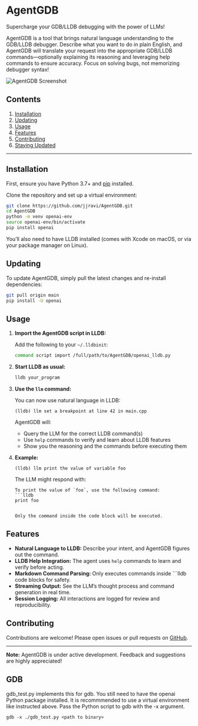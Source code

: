 # AgentGDB

Supercharge your GDB/LLDB debugging with the power of LLMs!

AgentGDB is a tool that brings natural language understanding to the GDB/LLDB debugger. Describe what you want to do in plain English, and AgentGDB will translate your request into the appropriate GDB/LLDB commands—optionally explaining its reasoning and leveraging help commands to ensure accuracy. Focus on solving bugs, not memorizing debugger syntax!

![AgentGDB Screenshot](TODO)

## Contents

1. [Installation](#installation)
2. [Updating](#updating)
3. [Usage](#usage)
4. [Features](#features)
5. [Contributing](#contributing)
6. [Staying Updated](#staying-updated)

---

## Installation

First, ensure you have Python 3.7+ and [pip](https://pip.pypa.io/en/stable/installation/) installed.

Clone the repository and set up a virtual environment:

```sh
git clone https://github.com/jjravi/AgentGDB.git
cd AgentGDB
python -m venv openai-env
source openai-env/bin/activate
pip install openai
```

You’ll also need to have LLDB installed (comes with Xcode on macOS, or via your package manager on Linux).

## Updating

To update AgentGDB, simply pull the latest changes and re-install dependencies:

```sh
git pull origin main
pip install -U openai
```

## Usage

1. **Import the AgentGDB script in LLDB:**

   Add the following to your `~/.lldbinit`:

   ```sh
   command script import /full/path/to/AgentGDB/openai_lldb.py
   ```

2. **Start LLDB as usual:**

   ```sh
   lldb your_program
   ```

3. **Use the `llm` command:**

   You can now use natural language in LLDB:

   ```
   (lldb) llm set a breakpoint at line 42 in main.cpp
   ```

   AgentGDB will:
   - Query the LLM for the correct LLDB command(s)
   - Use `help` commands to verify and learn about LLDB features
   - Show you the reasoning and the commands before executing them

4. **Example:**

   ```
   (lldb) llm print the value of variable foo
   ```

   The LLM might respond with:

   ```
   To print the value of `foo`, use the following command:
   ```lldb
   print foo
   ```
   ```

   Only the command inside the code block will be executed.

## Features

- **Natural Language to LLDB:** Describe your intent, and AgentGDB figures out the command.
- **LLDB Help Integration:** The agent uses `help` commands to learn and verify before acting.
- **Markdown Command Parsing:** Only executes commands inside ```lldb code blocks for safety.
- **Streaming Output:** See the LLM’s thought process and command generation in real time.
- **Session Logging:** All interactions are logged for review and reproducibility.

## Contributing

Contributions are welcome! Please open issues or pull requests on [GitHub](https://github.com/jjravi/AgentGDB).

---

**Note:** AgentGDB is under active development. Feedback and suggestions are highly appreciated!

## GDB
gdb_test.py implements this for gdb. You still need to have the openai Python package installed. It is recommmended to use a virtual environment like instructed above. Pass the Python script to gdb with the -x argument.

```
gdb -x ./gdb_test.py <path to binary>
```